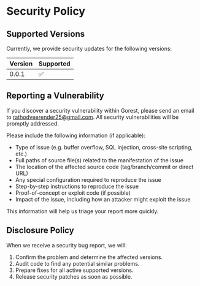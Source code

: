 # Security Policy

## Supported Versions

Currently, we provide security updates for the following versions:

| Version | Supported          |
| ------- | ------------------ |
| 0.0.1   | :white_check_mark: |

## Reporting a Vulnerability

If you discover a security vulnerability within Gorest, please send an email to [rathodveerender25@gmail.com](mailto:rathodveerender25@gmail.com). All security vulnerabilities will be promptly addressed.

Please include the following information (if applicable):

- Type of issue (e.g. buffer overflow, SQL injection, cross-site scripting, etc.)
- Full paths of source file(s) related to the manifestation of the issue
- The location of the affected source code (tag/branch/commit or direct URL)
- Any special configuration required to reproduce the issue
- Step-by-step instructions to reproduce the issue
- Proof-of-concept or exploit code (if possible)
- Impact of the issue, including how an attacker might exploit the issue

This information will help us triage your report more quickly.

## Disclosure Policy

When we receive a security bug report, we will:

1. Confirm the problem and determine the affected versions.
2. Audit code to find any potential similar problems.
3. Prepare fixes for all active supported versions.
4. Release security patches as soon as possible.

